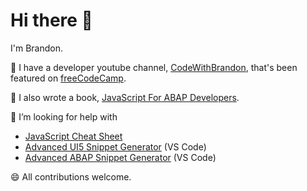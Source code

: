 # Hi there 👋

I'm Brandon.

🔭 I have a developer youtube channel, [CodeWithBrandon](https://www.youtube.com/user/brandcaul), that's been featured on [freeCodeCamp](https://www.freecodecamp.org/).

📕 I also wrote a book, [JavaScript For ABAP Developers](https://www.sap-press.com/javascript-for-abap-developers_5359/). 

🤔 I’m looking for help with
- [JavaScript Cheat Sheet](https://github.com/brandoncaulfield/javascript-cheat-sheet)
- [Advanced UI5 Snippet Generator](https://github.com/brandoncaulfield/advanced-ui5-snippet-generator) (VS Code)
- [Advanced ABAP Snippet Generator](https://github.com/brandoncaulfield/advanced-abap-snippet-generator) (VS Code)

😄 All contributions welcome.

<!--
**brandoncaulfield/brandoncaulfield** is a ✨ _special_ ✨ repository because its `README.md` (this file) appears on your GitHub profile.

Here are some ideas to get you started:

- 🔭 I’m currently working on ...
- 🌱 I’m currently learning ...

- 🤔 I’m looking for help with ...
- 💬 Ask me about ...
- 📫 How to reach me: ...
- 😄 Pronouns: ...
- ⚡ Fun fact: ...
-->
